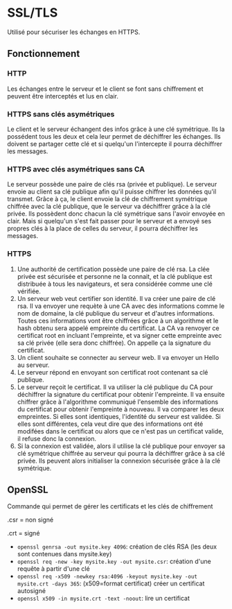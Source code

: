 # SSL/TLS

Utilisé pour sécuriser les échanges en HTTPS.

## Fonctionnement

### HTTP

Les échanges entre le serveur et le client se font sans chiffrement et peuvent être interceptés et lus en clair.

### HTTPS sans clés asymétriques

Le client et le serveur échangent des infos grâce à une clé symétrique. Ils la possédent tous les deux et cela leur permet de déchiffrer les échanges. Ils doivent se partager cette clé et si quelqu'un l'intercepte il pourra déchiffrer les messages.

### HTTPS avec clés asymétriques sans CA

Le serveur possède une paire de clés rsa (privée et publique). Le serveur envoie au client sa clé publique afin qu'il puisse chiffrer les données qu'il transmet. Grâce à ça, le client envoie la clé de chiffrement symétrique chiffrée avec la clé publique, que le serveur va déchiffrer grâce à la clé privée. Ils possèdent donc chacun la clé symétrique sans l'avoir envoyée en clair. Mais si quelqu'un s'est fait passer pour le serveur et a envoyé ses propres clés à la place de celles du serveur, il pourra déchiffrer les messages.

### HTTPS

1. Une authorité de certification possède une paire de clé rsa. La clée privée est sécurisée et personne ne la connait, et la clé publique est distribuée à tous les navigateurs, et sera considérée comme une clé vérifiée.
2. Un serveur web veut certifier son identité. Il va créer une paire de clé rsa. Il va envoyer une requète à une CA avec des informations comme le nom de domaine, la clé publique du serveur et d'autres informations. Toutes ces informations vont être chiffrées grâce à un algorithme et le hash obtenu sera appelé empreinte du certificat. La CA va renvoyer ce certificat root en incluant l'empreinte, et va signer cette empreinte avec sa clé privée (elle sera donc chiffrée). On appelle ça la signature du certificat.
3. Un client souhaite se connecter au serveur web. Il va envoyer un Hello au serveur.
4. Le serveur répond en envoyant son certificat root contenant sa clé publique.
5. Le serveur reçoit le certificat. Il va utiliser la clé publique du CA pour déchiffrer la signature du certificat pour obtenir l'empreinte. Il va ensuite chiffrer grâce à l'algorithme communiqué l'ensemble des informations du certificat pour obtenir l'empreinte à nouveau. Il va comparer les deux empreintes. Si elles sont identiques, l'identité du serveur est validée. Si elles sont différentes, cela veut dire que des informations ont été modifées dans le certificat ou alors que ce n'est pas un certificat valide, il refuse donc la connexion.
6. Si la connexion est validée, alors il utilise la clé publique pour envoyer sa clé symétrique chiffrée au serveur qui pourra la déchiffrer grâce à sa clé privée. Ils peuvent alors initialiser la connexion sécurisée grâce à la clé symétrique.

## OpenSSL

Commande qui permet de gérer les certificats et les clés de chiffrement

.csr = non signé

.crt = signé

- `openssl genrsa -out mysite.key 4096`: création de clés RSA (les deux sont contenues dans mysite.key)
- `openssl req -new -key mysite.key -out mysite.csr`: création d'une requête à partir d'une clé
- `openssl req -x509 -newkey rsa:4096 -keyout mysite.key -out mysite.crt -days 365`: (x509=format certificat) créer un certificat autosigné
- `openssl x509 -in mysite.crt -text -noout`: lire un certificat